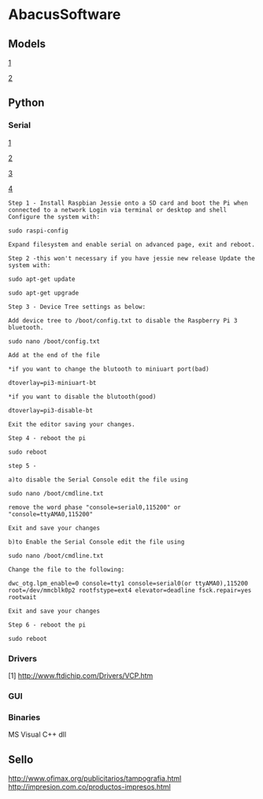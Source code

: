 # AbacusSoftware
## Models

[1](http://www.waveshare.com/ft232-usb-uart-board-type-a.htm)

[2](http://www.robotshop.com/en/cytron-usb-uart-converter.html)

## Python
### Serial
[1](http://www.varesano.net/blog/fabio/serial%20rs232%20connections%20python)

[2](https://electrosome.com/uart-raspberry-pi-python/)

[3](https://www.raspberrypi.org/forums/viewtopic.php?f=44&t=41055)

[4](http://stackoverflow.com/questions/676172/full-examples-of-using-pyserial-package)

```
Step 1 - Install Raspbian Jessie onto a SD card and boot the Pi when connected to a network Login via terminal or desktop and shell Configure the system with:

sudo raspi-config

Expand filesystem and enable serial on advanced page, exit and reboot.

Step 2 -this won't necessary if you have jessie new release Update the system with:

sudo apt-get update

sudo apt-get upgrade

Step 3 - Device Tree settings as below:

Add device tree to /boot/config.txt to disable the Raspberry Pi 3 bluetooth.

sudo nano /boot/config.txt

Add at the end of the file

*if you want to change the blutooth to miniuart port(bad)

dtoverlay=pi3-miniuart-bt

*if you want to disable the blutooth(good)

dtoverlay=pi3-disable-bt

Exit the editor saving your changes.

Step 4 - reboot the pi

sudo reboot

step 5 -

a)to disable the Serial Console edit the file using

sudo nano /boot/cmdline.txt

remove the word phase "console=serial0,115200" or "console=ttyAMA0,115200"

Exit and save your changes

b)to Enable the Serial Console edit the file using

sudo nano /boot/cmdline.txt

Change the file to the following:

dwc_otg.lpm_enable=0 console=tty1 console=serial0(or ttyAMA0),115200 root=/dev/mmcblk0p2 rootfstype=ext4 elevator=deadline fsck.repair=yes rootwait

Exit and save your changes

Step 6 - reboot the pi

sudo reboot
```
### Drivers
[1] http://www.ftdichip.com/Drivers/VCP.htm
### GUI
### Binaries
MS Visual C++ dll


## Sello
http://www.ofimax.org/publicitarios/tampografia.html
http://impresion.com.co/productos-impresos.html
